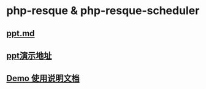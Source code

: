 # php-resque & php-resque-scheduler

## [ppt.md](ppt.md)

## [ppt演示地址](https://judithhuang.github.io/php-demo/index.html#0)

## [Demo 使用说明文档](/src/README.md)